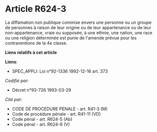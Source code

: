 # Article R624-3

La diffamation non publique commise envers une personne ou un groupe de personnes à raison de leur origine ou de leur
appartenance ou de leur non-appartenance, vraie ou supposée, à une ethnie, une nation, une race ou une religion déterminée
est punie de l'amende prévue pour les contraventions de la 4e classe.

**Liens relatifs à cet article**

**Liens**:

  - SPEC_APPLI: Loi n°92-1336 1992-12-16 art. 373

_Codifié par_:

  - Décret n°93-726 1993-03-29

_Cité par_:

  - CODE DE PROCEDURE PENALE - art. R41-3 (M)
  - Code de procédure pénale - art. R41-11 (VD)
  - Code pénal - art. R624-5 (Ab)
  - Code pénal - art. R624-6 (V)
